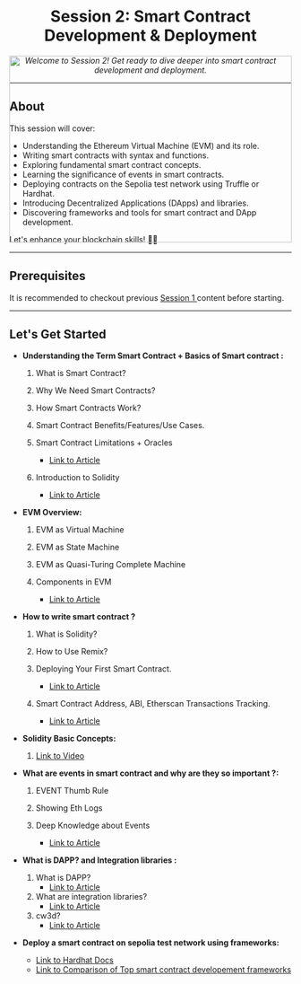 <h1 align="center">Session 2: Smart Contract Development & Deployment</h1>

<div style="width:100%;height:0;padding-bottom:66%;position:relative;"><image src="https://images.ctfassets.net/q5ulk4bp65r7/3tPD44XGnQKT7Ypz7lyzaD/4b64021a4f6d376fa93f6634d1929576/Learn_Illustration_What_is_a_Smart_Contract__1_.png" width="100%" height="100%" style="position:absolute" frameBorder="0" class="giphy-embed" allowFullScreen></image></p>

<p align="center"><em>Welcome to Session 2! Get ready to dive deeper into smart contract development and deployment.</em></p>

<hr>

<h2>About</h2>

<p>This session will cover:</p>

<ul>
  <li>Understanding the Ethereum Virtual Machine (EVM) and its role.</li>
  <li>Writing smart contracts with syntax and functions.</li>
  <li>Exploring fundamental smart contract concepts.</li>
  <li>Learning the significance of events in smart contracts.</li>
  <li>Deploying contracts on the Sepolia test network using Truffle or Hardhat.</li>
  <li>Introducing Decentralized Applications (DApps) and libraries.</li>
  <li>Discovering frameworks and tools for smart contract and DApp development.</li>
</ul>

<p>Let's enhance your blockchain skills! 🚀🔗</p>

<hr>

<h2>Prerequisites</h2>
  It is recommended to checkout previous  <a href="https://github.com/TheGraphIndia/Web3-with-The-Graph-India/tree/main/Session_1">Session 1 </a> content before starting.
<hr> 
<h2> Let's Get Started</h2>

- **Understanding the Term Smart Contract + Basics of Smart contract :**
  
  1. What is Smart Contract?
  2. Why We Need Smart Contracts?
  3. How Smart Contracts Work?
  4. Smart Contract Benefits/Features/Use Cases.
  5. Smart Contract Limitations + Oracles
  
      - [Link to Article](https://chain.link/education/smart-contracts)
  
  6. Introduction to Solidity
        - [Link to Article](https://docs.soliditylang.org/en/v0.8.21/)


- **EVM Overview:**
  
  1. EVM as Virtual Machine
  2. EVM as State Machine
  3. EVM as Quasi-Turing Complete Machine
  4. Components in EVM
  
      - [Link to Article](https://medium.com/coinmonks/evm-part1-the-abcs-of-ethereum-virtual-machine-3669cbac0b4#:~:text=EVM%20in%20100%20wordsnew%20block%20that%20gets%20mined.)

- **How to write smart contract ?**
  
  1. What is Solidity?
  2. How to Use Remix?
  3. Deploying Your First Smart Contract.
  
        - [Link to Article](https://medium.com/geekculture/learn-solidity-1-simple-variables-dc2750f05d57)
  
  4. Smart Contract Address, ABI, Etherscan Transactions Tracking.
  
       - [Link to Article](https://medium.com/@eiki1212/explaining-ethereum-contract-abi-evm-bytecode-6afa6e917c3b)

- **Solidity Basic Concepts:**
    
  1. [Link to Video](https://youtu.be/NqGe942J4Y0?si=SYrQ3rTc9thg3uwF)
    
- **What are events in smart contract and why are they so important ?:**

  1. EVENT Thumb Rule
  2. Showing Eth Logs
  3. Deep Knowledge about Events
     
       - [Link to Article](https://medium.com/linum-labs/everything-you-ever-wanted-to-know-about-events-and-logs-on-ethereum-fec84ea7d0a5)


- **What is DAPP? and Integration libraries :** 
  1. What is DAPP?
        - [Link to Article](https://medium.com/centrality/what-even-is-a-dapp-and-why-are-they-useful-10f64c13d454)
  2. What are integration libraries?
        - [Link to Article](https://blog.openreplay.com/comparing-blockchain-libraries--web3js-vs-ethersjs/)
  3. cw3d?
        - [Link to Article](https://www.alchemy.com/create-web3-dapp)


- **Deploy a smart contract on sepolia test network using frameworks:** 

  - [Link to Hardhat Docs](https://hardhat.org/)
  - [Link to Comparison of Top smart contract developement frameworks](https://medium.com/coinmonks/compare-the-top-3-smart-contract-frameworks-for-web3-projects-in-2022-hardhat-truffle-and-ca26c638c597)


